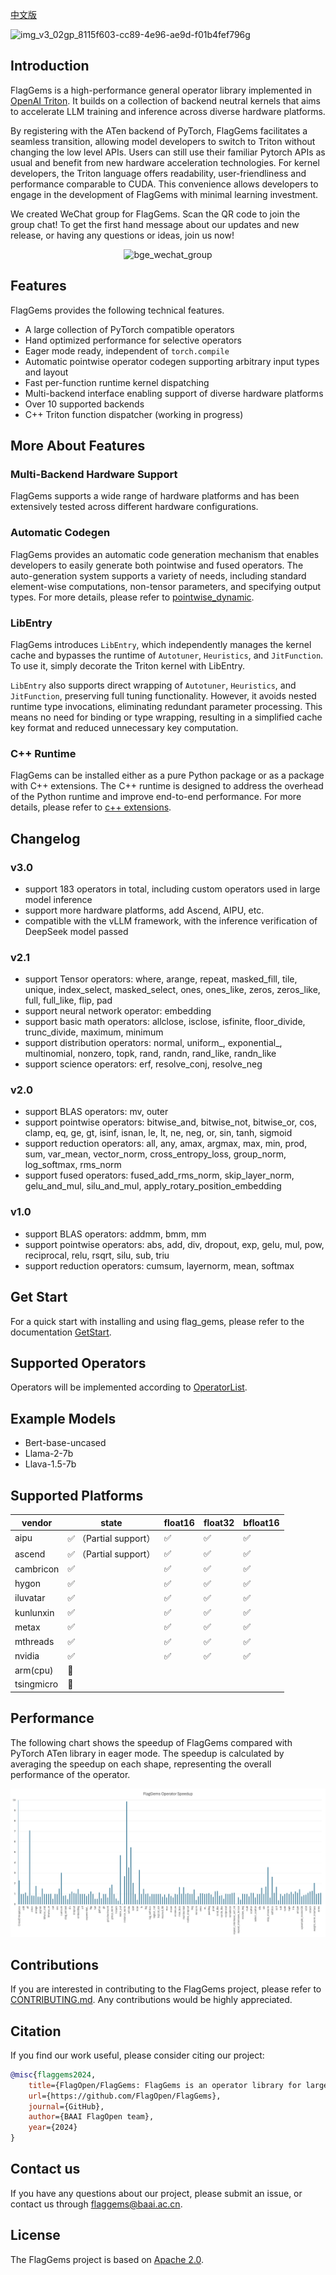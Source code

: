 [中文版](./README_cn.md)

![img_v3_02gp_8115f603-cc89-4e96-ae9d-f01b4fef796g](https://github.com/user-attachments/assets/97950fc6-62bb-4b6a-b8d5-5751c14492fa)

## Introduction

FlagGems is a high-performance general operator library implemented in [OpenAI Triton](https://github.com/openai/triton). It builds on a collection of backend neutral kernels that aims to accelerate LLM training and inference across diverse hardware platforms.

By registering with the ATen backend of PyTorch, FlagGems facilitates a seamless transition, allowing model developers to switch to Triton without changing the low level APIs. Users can still use their familiar Pytorch APIs as usual and benefit from new hardware acceleration technologies. For kernel developers, the Triton language offers readability, user-friendliness and performance comparable to CUDA. This convenience allows developers to engage in the development of FlagGems with minimal learning investment.

We created WeChat group for FlagGems. Scan the QR code to join the group chat! To get the first hand message about our updates and new release, or having any questions or ideas, join us now!

<p align="center">
 <img src="https://github.com/user-attachments/assets/69019a23-0550-44b1-ac42-e73f06cb55d6" alt="bge_wechat_group" class="center" width="200">
</p>

## Features

FlagGems provides the following technical features.

- A large collection of PyTorch compatible operators
- Hand optimized performance for selective operators
- Eager mode ready, independent of `torch.compile`
- Automatic pointwise operator codegen supporting arbitrary input types and layout
- Fast per-function runtime kernel dispatching
- Multi-backend interface enabling support of diverse hardware platforms
- Over 10 supported backends
- C++ Triton function dispatcher (working in progress)

## More About Features

### Multi-Backend Hardware Support

FlagGems supports a wide range of hardware platforms and has been extensively tested across different hardware configurations.

### Automatic Codegen

FlagGems provides an automatic code generation mechanism that enables developers to easily generate both pointwise and fused operators.
The auto-generation system supports a variety of needs, including standard element-wise computations, non-tensor parameters, and specifying output types.
For more details, please refer to [pointwise_dynamic](docs/pointwise_dynamic.md).

### LibEntry

FlagGems introduces `LibEntry`, which independently manages the kernel cache and bypasses the runtime of `Autotuner`, `Heuristics`, and `JitFunction`. To use it, simply decorate the Triton kernel with LibEntry.

`LibEntry` also supports direct wrapping of `Autotuner`, `Heuristics`, and `JitFunction`, preserving full tuning functionality. However, it avoids nested runtime type invocations, eliminating redundant parameter processing. This means no need for binding or type wrapping, resulting in a simplified cache key format and reduced unnecessary key computation.

### C++ Runtime

FlagGems can be installed either as a pure Python package or as a package with C++ extensions. The C++ runtime is designed to address the overhead of the Python runtime and improve end-to-end performance.
For more details, please refer to [c++ extensions](docs/build_flaggems_with_c_extensions.md).

## Changelog

### v3.0

- support 183 operators in total, including custom operators used in large model inference
- support more hardware platforms, add Ascend, AIPU, etc.
- compatible with the vLLM framework, with the inference verification of DeepSeek model passed

### v2.1

- support Tensor operators: where, arange, repeat, masked_fill, tile, unique, index_select, masked_select, ones, ones_like, zeros, zeros_like, full, full_like, flip, pad
- support neural network operator: embedding
- support basic math operators: allclose, isclose, isfinite, floor_divide, trunc_divide, maximum, minimum
- support distribution operators: normal, uniform\_, exponential\_, multinomial, nonzero, topk, rand, randn, rand_like, randn_like
- support science operators: erf, resolve_conj, resolve_neg

### v2.0

- support BLAS operators: mv, outer
- support pointwise operators: bitwise_and, bitwise_not, bitwise_or, cos, clamp, eq, ge, gt, isinf, isnan, le, lt, ne, neg, or, sin, tanh, sigmoid
- support reduction operators: all, any, amax, argmax, max, min, prod, sum, var_mean, vector_norm, cross_entropy_loss, group_norm, log_softmax, rms_norm
- support fused operators: fused_add_rms_norm, skip_layer_norm, gelu_and_mul, silu_and_mul, apply_rotary_position_embedding

### v1.0

- support BLAS operators: addmm, bmm, mm
- support pointwise operators: abs, add, div, dropout, exp, gelu, mul, pow, reciprocal, relu, rsqrt, silu, sub, triu
- support reduction operators: cumsum, layernorm, mean, softmax

## Get Start

For a quick start with installing and using flag_gems, please refer to the documentation [GetStart](docs/get_start_with_flaggems.md).

## Supported Operators

Operators will be implemented according to [OperatorList](docs/operator_list.md).

## Example Models

- Bert-base-uncased
- Llama-2-7b
- Llava-1.5-7b


## Supported Platforms

| vendor      | state | float16 | float32 | bfloat16 |
| ----------- | ----------- |-----------|-----------|-----------|
| aipu        | ✅  （Partial support）     |✅       |✅       |✅       |
| ascend      | ✅    （Partial support）    |✅       |✅       |✅       |
| cambricon   | ✅        |✅       |✅       |✅       |
| hygon   | ✅        |✅       |✅       |✅       |
| iluvatar   | ✅        |✅       |✅       |✅       |
| kunlunxin   | ✅        |✅       |✅       |✅       |
| metax   | ✅        |✅       |✅       |✅       |
| mthreads   | ✅       |✅       |✅       |✅       |
| nvidia   | ✅        |✅       |✅       |✅       |
| arm(cpu)   | 🚧      |       |      |      |
| tsingmicro   | 🚧        |       |      |     |

## Performance

The following chart shows the speedup of FlagGems compared with PyTorch ATen library in eager mode. The speedup is calculated by averaging the speedup on each shape, representing the overall performance of the operator.

![Operator Speedup](./docs/assets/speedup-20250423.png)

## Contributions

If you are interested in contributing to the FlagGems project, please refer to [CONTRIBUTING.md](./CONTRIBUTING.md). Any contributions would be highly appreciated.

## Citation

If you find our work useful, please consider citing our project:

```bibtex
@misc{flaggems2024,
    title={FlagOpen/FlagGems: FlagGems is an operator library for large language models implemented in the Triton language.},
    url={https://github.com/FlagOpen/FlagGems},
    journal={GitHub},
    author={BAAI FlagOpen team},
    year={2024}
}
```

## Contact us

If you have any questions about our project, please submit an issue, or contact us through <a href="mailto:flaggems@baai.ac.cn">flaggems@baai.ac.cn</a>.

## License

The FlagGems project is based on [Apache 2.0](./LICENSE).
